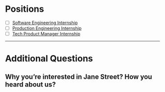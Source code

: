 # Positions
- [ ] [Software Engineering Internship](https://www.janestreet.com/join-jane-street/position/6213528002/)
- [ ] [Production Engineering Internship](https://www.janestreet.com/join-jane-street/position/6297403002/)
- [ ] [Tech Product Manager Internship](https://www.janestreet.com/join-jane-street/position/6294267002/)

---
# Additional Questions
## Why you’re interested in Jane Street? How you heard about us?


